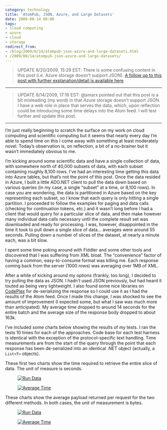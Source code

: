 ```yaml
---
category: technology
title: 'AtomPub, JSON, Azure, and Large Datasets'
date: 2009-08-14 00:00
tags:
- cloud computing
- azure
- cloud
- storage
redirect_from:
- /blog/2009/8/14/atompub-json-azure-and-large-datasets.html
- /2009/08/14/atompub-json-azure-and-large-datasets/ 
---
```


> UPDATE 8/20/2009, 15:29 EST: There is some confusing content in this post (i.e. Azure storage doesn’t support JSON). [A follow up to this post with further explanation/detail is available here](http://rob.gillenfamily.net/post/AtomPub-JSON-Azure-and-Large-Datasets-Part-2.aspx)

---

> UPDATE 8/14/2009, 17:16 EST: @smarx pointed out that this post is a bit misleading (my word) in that Azure storage doesn’t support JSON. I have a web role in place that serves the data, which, upon reflection could be introducing some time delays into the Atom feed. I will test further and update this post.

--- 

I’m just really beginning to scratch the surface on my work on cloud computing and scientific computing but it seems that nearly every day I’m able to spend time on this I come away with something at least moderately novel. Today’s observation is, on reflection, a bit of a no-brainer but it wasn’t immediately obvious to me.

I’m kicking around some scientific data and have a single collection of data, with somewhere north of 40,000 subsets of data, with each subset containing roughly 8,100 rows. I’ve had an interesting time getting this data into Azure tables, but that’s not the point of this post. Once the data resided in Azure, I built a little ADO.NET client to pull the data down based on various queries (in my case, a single “subset” at a time, or 8,100 rows). In case you are wondering, the data is partitioned in Azure based on the key representing each subset, so I know that each query is only hitting a single partition. I proceeded to follow the examples for paging and data calls (checking for continuation tokens, etc.) and it wasn’t long before I had a client that would query for a particular slice of data, and then make however many individual data calls necessary until the complete result set was downloaded and ready for processing. I was, however, disappointed in the time it took to pull down a single slice of data… averages were around 55 seconds. Pulling down a number of slices of the dataset, at nearly a minute each, was a bit slow.

I spent some time poking around with Fiddler and some other tools and discovered that I was suffering from XML bloat. The “convenience” factor of having a common, easy-to-consume format was killing me. Each response coming back from the server (1000 rows) was averaging over 1MB of XML.

After a while of kicking around my options (frankly, too long), I decided to try pulling the data as JSON. I hadn’t used JSON previously, but had heard it touted as being very lightweight. I also found some nice libraries on [CodePlex](http://codeplex.com) for de-serializing the response so I could use it as I had the results of the Atom feed. Once I made this change, I was shocked to see the amount of improvement (I expected some, but what I saw was much more than anticipated). My average time dropped to around 14 seconds for the entire batch and the average size of the response body dropped to about 163k.

I’ve included some charts below showing the results of my tests. I ran the tests 10 times for each of the approaches. Code base for each test harness is identical with the exception of the protocol-specific text handling. Time measurements are from the start of the query through the point that each response has been de-serialized into an identical .NET object (actually, a `List<T>` objects).

These first two charts show the time required to retrieve the entire slice of data. The unit of measure is seconds.

<figure class="align-center" style="width: 500px">
  <a href="{{ site.url }}{{ site.baseurl }}/images/image_19B74A6E.png"><img src="{{ site.url }}{{ site.baseurl }}/images/image_19B74A6E.png" alt="Run Data"></a>
</figure>

<figure class="align-center" style="width: 500px">
  <a href="{{ site.url }}{{ site.baseurl }}/images/image_74B989F4.png"><img src="{{ site.url }}{{ site.baseurl }}/images/image_74B989F4.png" alt="Average Time"></a>
</figure>

These charts show the average payload returned per request for the two different methods. In both cases, the unit of measurement is bytes.

<figure class="align-center" style="width: 500px">
  <a href="{{ site.url }}{{ site.baseurl }}/images/image_41E98380.png"><img src="{{ site.url }}{{ site.baseurl }}/images/image_41E98380.png" alt="Run Data"></a>
</figure>

<figure class="align-center" style="width: 500px">
  <a href="{{ site.url }}{{ site.baseurl }}/images/image_5FCA9832.png"><img src="{{ site.url }}{{ site.baseurl }}/images/image_5FCA9832.png" alt="Average Time"></a>
</figure>
